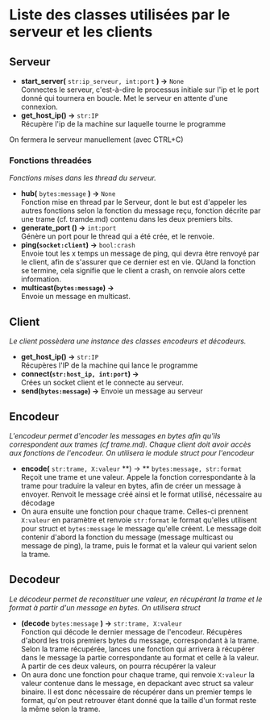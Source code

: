# Liste des classes utilisées par le serveur et les clients
## Serveur
- **start_server(** `str:ip_serveur, int:port` **) ->** `None`
<br/> Connectes le serveur, c'est-à-dire le processus initiale sur l'ip et le port donné qui tournera en boucle. Met le
serveur en attente d'une connexion.
- **get_host_ip() ->** `str:IP`
<br> Récupère l'ip de la machine sur laquelle tourne le programme

On fermera le serveur manuellement (avec CTRL+C)
### Fonctions threadées
*Fonctions mises dans les thread du serveur.*
- **hub(** `bytes:message` **) ->** `None`
<br> Fonction mise en thread par le Serveur, dont le but est d'appeler les autres fonctions selon la fonction du message
reçu, fonction décrite par une trame (cf. tramde.md) contenu dans les deux premiers bits. 
- **generate_port () ->** `int:port`
<br> Génère un port pour le thread qui a été crée, et le renvoie.
- **ping(`socket:client`) ->** `bool:crash`
<br> Envoie tout les x temps un message de ping, qui devra être renvoyé par le client, afin de s'assurer que ce dernier
est en vie. QUand la fonction se termine, cela signifie que le client a crash, on renvoie alors cette information.
- **multicast(`bytes:message`) ->** 
<br>Envoie un message en multicast.
## Client
*Le client possèdera une instance des classes encodeurs et décodeurs.*
- **get_host_ip() ->** `str:IP`
<br> Récupères l'IP de la machine qui lance le programme
- **connect(`str:host_ip, int:port`) ->**
<br> Crées un socket client et le connecte au serveur.
- **send(`bytes:message`) ->** Envoie un message au serveur
## Encodeur
*L'encodeur permet d'encoder les messages en bytes afin qu'ils correspondent aux trames (cf trame.md). Chaque client
doit avoir accès aux fonctions de l'encodeur. On utilisera le module struct pour l'encodeur*
- **encode(** `str:trame, X:valeur` **) -> ** `bytes:message, str:format`
<br> Reçoit une trame et une valeur. Appele la fonction correspondante à la trame pour traduire la valeur en bytes, afin
de créer un message à envoyer. Renvoit le message créé ainsi et le format utilisé, nécessaire au décodage
- On aura ensuite une fonction pour chaque trame. Celles-ci prennent `X:valeur` en paramètre et renvoie `str:format`
le format qu'elles utilisent pour struct et `bytes:message` le message qu'elle créent. Le message doit contenir d'abord
la fonction du message (message multicast ou message de ping), la trame, puis le format et la valeur 
qui varient selon la trame.

## Decodeur
*Le décodeur permet de reconstituer une valeur, en récupérant la trame et le format à partir d'un message en bytes.
On utilisera struct*
- **(decode** `bytes:message` **) ->** `str:trame, X:valeur`
<br> Fonction qui décode le dernier message de l'encodeur. Récupères d'abord les trois premiers bytes du message,
correspondant à la trame. Selon la trame récupérée, lances une fonction qui arrivera à récupérer dans le message la
partie correspondante au format et celle à la valeur. A partir de ces deux valeurs, on pourra récupérer la valeur
- On aura donc une fonction pour chaque trame, qui renvoie `X:valeur` la valeur contenue dans le message, en depackant
avec struct sa valeur binaire. Il est donc nécessaire de récupérer dans un premier temps le format, qu'on peut retrouver
étant donné que la taille d'un format reste la même selon la trame.
